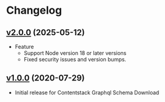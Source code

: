 # Changelog

## [v2.0.0](https://github.com/contentstack/contentstack-graphql-schema-download/tree/v2.0.0) (2025-05-12)
 - Feature
   - Support Node version 18 or later versions
   - Fixed security issues and version bumps.
   
## [v1.0.0](https://github.com/contentstack/contentstack-graphql-schema-download/tree/v1.0.0) (2020-07-29)
 - Initial release for Contentstack Graphql Schema Download